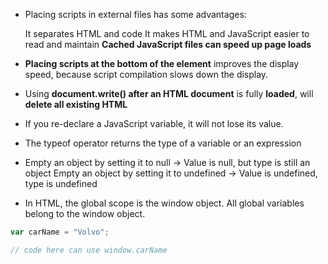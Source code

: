 - Placing scripts in external files has some advantages:

    It separates HTML and code
    It makes HTML and JavaScript easier to read and maintain
    <b>Cached JavaScript files can speed up page loads</b>

- <b>Placing scripts at the bottom of the <body> element</b> improves the display speed, because script compilation slows down the display.

- Using <b>document.write() after an HTML document</b> is fully <b>loaded</b>, will <b>delete all existing HTML</b>

- If you re-declare a JavaScript variable, it will not lose its value.

- The typeof operator returns the type of a variable or an expression

- Empty an object by setting it to null -> Value is null, but type is still an object
Empty an object by setting it to undefined -> Value is undefined, type is undefined

- In HTML, the global scope is the window object. All global variables belong to the window object.
```javascript
var carName = "Volvo";

// code here can use window.carName
```
